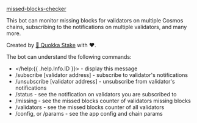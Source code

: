 [missed-blocks-checker](https://github.com/QuokkaStake/missed-blocks-checker">missed-blocks-checker)

This bot can monitor missing blocks for validators on multiple Cosmos chains,
subscribing to the notifications on multiple validators, and many more.

Created by [🐹 Quokka Stake](https://quokkastake.io) with ❤️.

The bot can understand the following commands:
- </help:{{ .help.Info.ID }}> - display this message
- /subscribe [validator address] - subscribe to validator's notifications
- /unsubscribe [validator address] - unsubscribe from validator's notifications
- /status - see the notification on validators you are subscribed to
- /missing - see the missed blocks counter of validators missing blocks
- /validators - see the missed blocks counter of all validators
- /config, or /params - see the app config and chain params
